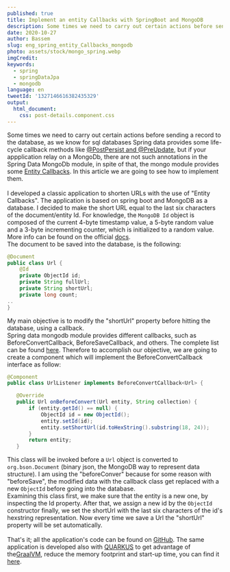```yaml
---
published: true
title: Implement an entity Callbacks with SpringBoot and MongoDB
description: Some times we need to carry out certain actions before sending a record to the database, as we know for sql databases Spring data provides some life-cycle callback methods like @PostPersist..
date: 2020-10-27
author: Bassem
slug: eng_spring_entity_Callbacks_mongodb
photo: assets/stock/mongo_spring.webp
imgCredit:
keywords:
  - spring
  - springDataJpa
  - mongodb
language: en
tweetId: '1327146616382435329'
output:
  html_document:
    css: post-details.component.css
---
```

Some times we need to carry out certain actions before sending a record to the database, as we know for sql databases Spring data provides some life-cycle callback methods like [@PostPersist and @PreUpdate](https://solocoding.dev/blog/eng_spring_entity_listener_SpringBoot_SpringDataJpa), but if your appplication relay on a MongoDb, there are not such annotations in the Spring Data MongoDb module, in spite of that, the mongo module provides some [Entity Callbacks](https://docs.spring.io/spring-data/mongodb/docs/3.0.4.RELEASE/reference/html/#entity-callbacks). In this article we are going to see how to implement them. 
<br>
<br>
I developed a classic application to shorten URLs with the use of "Entity Callbacks". The application is based on spring boot and MongoDB as a database. I decided to make the short URL equal to the last six characters of the document/entity Id. For knowledge, the `MongoDB Id` object is composed of the current 4-byte timestamp value, a 5-byte random value and a 3-byte incrementing counter, which is initialized to a random value. More info can be found on the official [docs](https://docs.mongodb.com/manual/reference/method/ObjectId/).
<br>
The document to be saved into the database, is the following:
```java
@Document
public class Url {
    @Id
    private ObjectId id;
    private String fullUrl;
    private String shortUrl;
    private long count;
..
}
```
My main objective is to modify the "shortUrl" property before hitting the database, using a callback.
<br>
Spring data mongodb module provides different callbacks, such as BeforeConvertCallback, BeforeSaveCallback, and others. The complete list can be found [here](https://docs.spring.io/spring-data/mongodb/docs/3.0.4.RELEASE/reference/html/#mongo.entity-callbacks).
 Therefore to accomplish our objective, we are going to create a component which will implement the BeforeConvertCallback interface as follow:
 ```java
 @Component
public class UrlListener implements BeforeConvertCallback<Url> {

    @Override
    public Url onBeforeConvert(Url entity, String collection) {
        if (entity.getId() == null) {
            ObjectId id = new ObjectId();
            entity.setId(id);
            entity.setShortUrl(id.toHexString().substring(18, 24));
        }
        return entity;
    }
 ```
This class will be invoked before a `Url` object is converted to `org.bson.Document` (binary json, the MongoDB way to represent data structure). I am using the "beforeConver" because for some reason with "beforeSave", the modified data with the callback class get replaced with a new `ObjectId` before going into the database.
 <br>
Examining this class first, we make sure that the entity is a new one, by inspecting the Id property. After that, we assign a new id by the `ObjectId` constructor finally, we set the shortUrl with the last six characters of the id's hexstring representation. Now every time we save a Url the "shortUrl" property will be set automatically.
 <br>
 <br>
That's it; all the application's code can be found on [GitHub](https://github.com/s0l0c0ding/shorter-url/blob/master/src/main/java/dev/solocoding/shorterurl/config/UrlListener.java).
The same application is developed also with [QUARKUS](https://quarkus.io/) to get advantage of the[GraalVM](https://www.graalvm.org/), reduce the memory footprint and start-up time, you can find it [here](https://github.com/s0l0c0ding/shorter-url-quarkus).